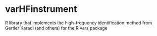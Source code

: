 # varHFinstrument
R library that implements the high-frequency identification method from Gertler Karadi (and others) for the R vars package
